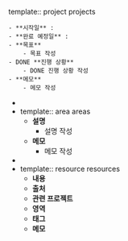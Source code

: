 template:: project
projects

	- **시작일** :
	- **완료 예정일** :
	- **목표**
		- 목표 작성
	- DONE **진행 상황**
		- DONE 진행 상황 작성
	- **메모**
		- 메모 작성
-
- template:: area
  areas
	- **설명**
		- 설명 작성
	- **메모**
		- 메모 작성
-
- template:: resource
  resources
	- **내용**
	- **출처**
	- **관련 프로젝트**
	- **영역**
	- **태그**
	- **메모**